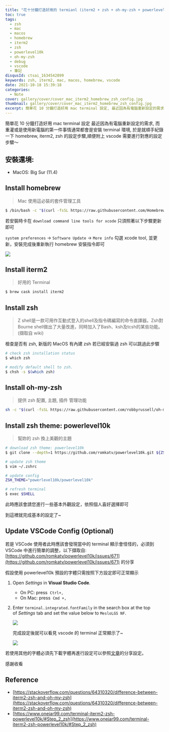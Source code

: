 ```yaml
---
title: "花十分鐘打造好用的 termianl (iterm2 + zsh + oh-my-zsh + powerlevel10k)"
toc: true
tags:
  - zsh
  - mac
  - macos
  - homebrew
  - iterm2 
  - zsh
  - powerlevel10k
  - oh-my-zsh
  - debug
  - vscode
  - 筆記
disqusId: ctsai_1634542899
keywords: zsh, iterm2, mac, macos, homebrew, vscode
date: 2021-10-18 15:39:18
categories: 
  - Note
cover: gallery/cover/cover_mac_iterm2_homebrew_zsh_config.jpg
thumbnail: gallery/cover/cover_mac_iterm2_homebrew_zsh_config.jpg
excerpt: 簡單花 10 分鐘打造好用 mac terminal 設定, 最近因為有電腦重新設定的需求, 而重灌或是使用新電腦的第一件事情通常都會是安裝 terminal 環境, 於是就順手紀錄一下 homebrew, iterm2, zsh 的設定步驟,順便附上 vscode 需要進行對應的設定步驟～
---
```


簡單花 10 分鐘打造好用 mac terminal 設定
最近因為有電腦重新設定的需求, 而重灌或是使用新電腦的第一件事情通常都會是安裝 terminal 環境, 於是就順手紀錄一下 homebrew, iterm2, zsh 的設定步驟,順便附上 vscode 需要進行對應的設定步驟～

<!-- more -->

## 安裝還境:
- MacOS: Big Sur (11.4)

## Install homebrew

> Mac 使用這必裝的套件管理工具
> 

```bash
$ /bin/bash -c "$(curl -fsSL https://raw.githubusercontent.com/Homebrew/install/HEAD/install.sh)"
```

若安裝時卡在 `download command line tools for xcode` 只須照著以下步驟更新即可

`system preferences` → `Software Update` → `More info` 勾選 xcode tool, 並更新，安裝完成後重新執行 homebrew 安裝指令即可

![](Untitled.png)

## Install iterm2

> 好用的 Terminal
> 

```bash
$ brew cask install iterm2
```

## Install zsh

> Z shell是一款可用作互動式登入的shell及指令碼編寫的命令直譯器。Zsh對Bourne shell做出了大量改進，同時加入了Bash、ksh及tcsh的某些功能。 (擷取自 wiki)
> 

檢查是否有 zsh, 新版的 MacOS 有內建 zsh 若已經安裝過 zsh 可以跳過此步驟

```bash
# check zsh installation status 
$ which zsh

# modify default shell to zsh.
$ chsh -s $(which zsh)
```

## Install oh-my-zsh

> 提供 zsh 配置, 主題, 插件 管理功能
> 

```bash
sh -c "$(curl -fsSL https://raw.githubusercontent.com/robbyrussell/oh-my-zsh/master/tools/install.sh)"
```

## Install zsh theme: powerlevel10k

> 幫妳的 zsh 換上美觀的主題
> 

```bash
# download zsh theme: powerlevel10k
$ git clone --depth=1 https://github.com/romkatv/powerlevel10k.git ${ZSH_CUSTOM:-$HOME/.oh-my-zsh/custom}/themes/powerlevel10k

# update zsh theme 
$ vim ~/.zshrc

# update config
ZSH_THEME="powerlevel10k/powerlevel10k"

# refresh terminal 
$ exec $SHELL
```

此時應該會請您進行一些基本外觀設定，依照個人喜好選擇即可

到這裡就完成基本的設定了~

## Update VSCode Config (Optional)

若是 VSCode 使用者此時應該會發現當中的 terminal 顯示會怪怪的，必須到 VSCode 中進行簡單的調整，以下擷取自: [https://github.com/romkatv/powerlevel10k/issues/671](https://github.com/romkatv/powerlevel10k/issues/671) 的分享

假設使用 powerlevel10k 預設的字體只需按照下方設定即可正常顯示

1. Open *Settings* in **Visual Studio Code**.
    - On PC: press  `Ctrl+,`
    - On Mac: press  `Cmd +,`

2. Enter `terminal.integrated.fontFamily` in the search box at the top of *Settings* tab and set the value below to `MesloLGS NF`.
    
    ![](https://raw.githubusercontent.com/romkatv/powerlevel10k-media/389133fb8c9a2347929a23702ce3039aacc46c3d/visual-studio-code-font-settings.jpg)
    
    完成設定後就可以看見 vscode 的 terminal 正常顯示了~
    
    ![](Untitled_1.png)
    

若使用其他的字體必須先下載字體再進行設定可以參照[文章](https://github.com/romkatv/powerlevel10k/issues/671)的分享設定。

感謝收看

## Reference

- [https://stackoverflow.com/questions/64310320/difference-between-iterm2-zsh-and-oh-my-zsh](https://stackoverflow.com/questions/64310320/difference-between-iterm2-zsh-and-oh-my-zsh)
- [https://www.onejar99.com/terminal-iterm2-zsh-powerlevel10k/#Step_2_zsh](https://www.onejar99.com/terminal-iterm2-zsh-powerlevel10k/#Step_2_zsh)

